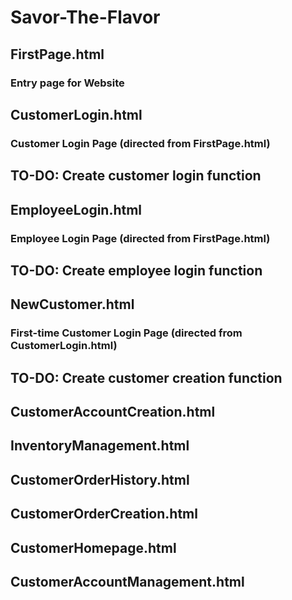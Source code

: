 # Savor-The-Flavor

## FirstPage.html
### Entry page for Website

## CustomerLogin.html
### Customer Login Page (directed from FirstPage.html)
## TO-DO: Create customer login function

## EmployeeLogin.html
### Employee Login Page (directed from FirstPage.html)
## TO-DO: Create employee login function

## NewCustomer.html
### First-time Customer Login Page (directed from CustomerLogin.html)
## TO-DO: Create customer creation function

## CustomerAccountCreation.html
###

## InventoryManagement.html
### 

## CustomerOrderHistory.html
### 

## CustomerOrderCreation.html
###

## CustomerHomepage.html
###

## CustomerAccountManagement.html
###
